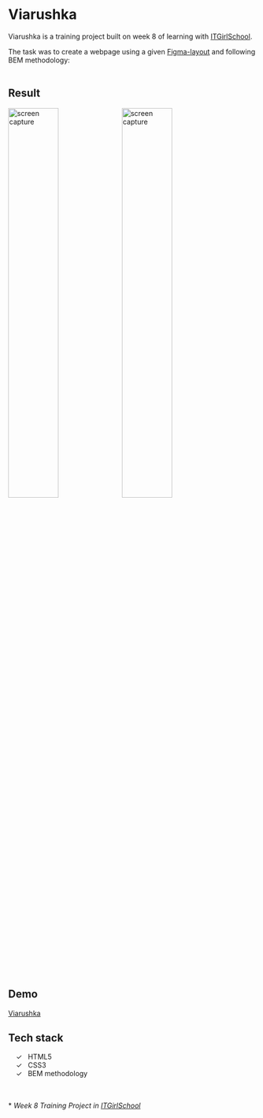 # Viarushka

Viarushka is a training project built on week 8 of learning with [ITGirlSchool].

The task was to create a webpage using a given [Figma-layout] and following BEM methodology:
<br><br>

## Result
<img width="45%" alt="screen capture" src="../main/assets/images/captureweb.jpeg">
<img width="45%" alt="screen capture" src="../main/assets/images/capturefeatures.jpeg">

## Demo
[Viarushka]

## Tech stack

&nbsp;&nbsp;&nbsp;&nbsp;&check;&nbsp;&nbsp; HTML5<br>
&nbsp;&nbsp;&nbsp;&nbsp;&check;&nbsp;&nbsp; CSS3<br>
&nbsp;&nbsp;&nbsp;&nbsp;&check;&nbsp;&nbsp; BEM methodology<br>

<br><br> 
\* _Week 8 Training Project in [ITGirlSchool]_ 
  

   [ITGirlSchool]: <https://itgirlschool.com/en>
   [Figma-layout]: <https://www.figma.com/file/Furcf4cCqnxLTrNDjykGtg/VR_Colors>
   [Viarushka]: <https://alenagm.github.io/Viarushka/>
